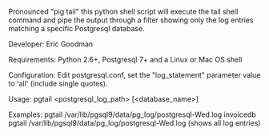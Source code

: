 Pronounced "pig tail" this python shell script will execute the tail shell command and pipe the output through a filter showing only the log entries matching a specific Postgresql database.

Developer: Eric Goodman

Requirements: Python 2.6+, Postgresql 7+ and a Linux or Mac OS shell

Configuration: Edit postgresql.conf, set the "log_statement" parameter value to 'all' (include single quotes).

Usage:    pgtail <postgresql_log_path> [<database_name>]

Examples:
          pgtail /var/lib/pgsql9/data/pg_log/postgresql-Wed.log invoicedb
          pgtail /var/lib/pgsql9/data/pg_log/postgresql-Wed.log (shows all log entries)